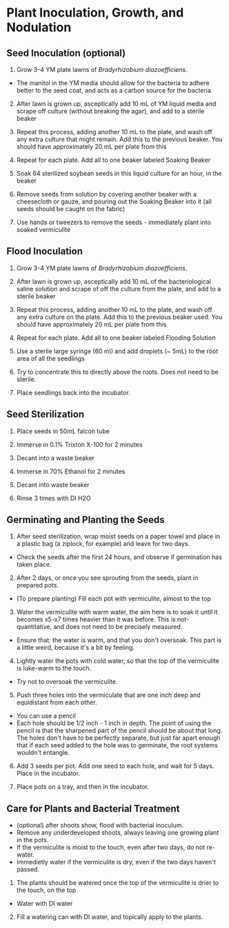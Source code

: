 # Plant Inoculation, Growth, and Nodulation 

## Seed Inoculation (optional)
1. Grow 3-4 YM plate lawns of *Bradyrhizobium diazoefficiens*.  
  * The manitol in the YM media should allow for the bacteria to adhere better to the seed coat, and acts as a carbon source      for the bacteria

2. After lawn is grown up, asceptically add 10 mL of YM liquid media and scrape off culture (without breaking the agar), and add to a sterile beaker

3. Repeat this process, adding another 10 mL to the plate, and wash off any extra culture that might remain. Add this to the previous beaker. You should have approximately 20 mL per plate from this

4. Repeat for each plate. Add all to one beaker labeled Soaking Beaker

5. Soak 64 sterilized soybean seeds in this liquid culture for an hour, in the beaker

6. Remove seeds from solution by covering another beaker with a cheesecloth or gauze, and pouring out the Soaking Beaker into it (all seeds should be caught on the fabric)

7. Use hands or tweezers to remove the seeds - immediately plant into soaked vermiculite

## Flood Inoculation 
1. Grow 3-4 YM plate lawns of *Bradyrhizobium diazoefficiens*.

2. After lawn is grown up, asceptically add 10 mL of the bacteriological saline solution and scrape of off the culture from the plate, and add to a sterile beaker

3. Repeat this process, adding another 10 mL to the plate, and wash off any extra culture on the plate. Add this to the previous beaker used. You should have approximately 20 mL per plate from this

4. Repeat for each plate. Add all to one beaker labeled Flooding Solution

5. Use a sterile large syringe (60 ml) and add droplets (~ 5mL) to the root area of all the seedlings

6. Try to concentrate this to directly above the roots. Does not need to be sterile. 

7. Place seedlings back into the incubator.

## Seed Sterilization 
1. Place seeds in 50mL falcon tube 

2. Immerse in 0.1% Trixton X-100 for 2 minutes

3. Decant into a waste beaker

4. Immerse in 70% Ethanol for 2 minutes

5. Decant into waste beaker 

6. Rinse 3 times with DI H2O


## Germinating and Planting the Seeds
1. After seed sterilization, wrap moist seeds on a paper towel and place in a plastic bag (a ziplock, for example) and leave for two days. 
* Check the seeds after the first 24 hours, and observe if germination has taken place. 
2. After 2 days, or once you see sprouting from the seeds, plant in prepared pots.
* (To prepare planting) Fill each pot with vermiculite, almost to the top

3. Water the vermiculite with warm water, the aim here is to soak it until it becomes x5-x7 times heavier than it was before. This is not-quantitative, and does not need to be precisely measured.
* Ensure that: the water is warm, and that you don't oversoak. This part is a little weird, because it's a bit by feeling. 

4. Lightly water the pots with cold water, so that the top of the vermiculite is luke-warm to the touch. 
* Try not to oversoak the vermiculite.

5. Push three holes into the vermiculate that are one inch deep and equidistant from each other.
* You can use a pencil 
* Each hole should be 1/2 inch - 1 inch in depth. The point of using the pencil is that the sharpened part of the pencil should be about that long. The holes don't have to be perfectly separate, but just far apart enough that if each seed added to the hole was to germinate, the root systems wouldn't entangle.

6. Add 3 seeds per pot. Add one seed to each hole, and wait for 5 days. Place in the incubator. 

7. Place pots on a tray, and then in the incubator. 

## Care for Plants and Bacterial Treatment 
* (optional) after shoots show, flood with bacterial inoculum.
* Remove any underdeveloped shoots, always leaving one growing plant in the pots.
* If the vermiculite is moist to the touch, even after two days, do not re-water. 
* Immedietly water if the vermiculite is dry, even if the two days haven't passed. 

1. The plants should be watered once the top of the vermiculite is drier to the touch, on the top
 * Water with DI water 
2. Fill a watering can with DI water, and topically apply to the plants. 
